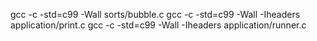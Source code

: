 gcc -c -std=c99 -Wall sorts/bubble.c
gcc -c -std=c99 -Wall -Iheaders application/print.c
gcc -c -std=c99 -Wall -Iheaders application/runner.c
